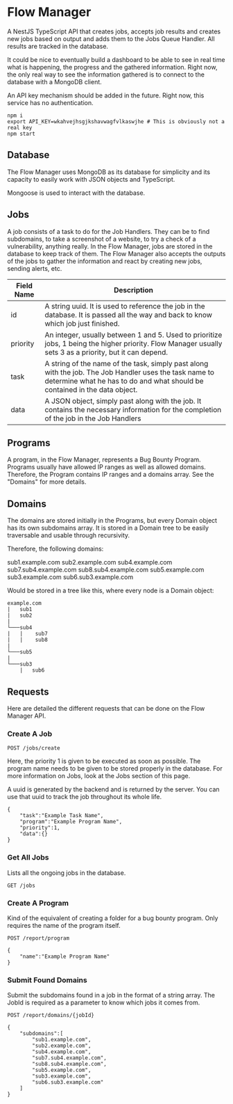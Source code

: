 # Flow Manager

A NestJS TypeScript API that creates jobs, accepts job results and creates new jobs based on output and adds them to the Jobs Queue Handler. All results are tracked in the database.

It could be nice to eventually build a dashboard to be able to see in real time what is happening, the progress and the gathered information. Right now, the only real way to see the information gathered is to connect to the database with a MongoDB client.

An API key mechanism should be added in the future. Right now, this service has no authentication.


```
npm i
export API_KEY=wkahvejhsgjkshavwagfvlkaswjhe # This is obviously not a real key
npm start
```

## Database

The Flow Manager uses MongoDB as its database for simplicity and its capacity to easily work with JSON objects and TypeScript. 

Mongoose is used to interact with the database.

## Jobs

A job consists of a task to do for the Job Handlers. They can be to find subdomains, to take a screenshot of a website, to try a check of a vulnerability, anything really. In the Flow Manager, jobs are stored in the database to keep track of them. The Flow Manager also accepts the outputs of the jobs to gather the information and react by creating new jobs, sending alerts, etc. 

|Field Name|Description|
|----------|-----------|
|id|A string uuid. It is used to reference the job in the database. It is passed all the way and back to know which job just finished.|
|priority|An integer, usually between 1 and 5. Used to prioritize jobs, 1 being the higher priority. Flow Manager usually sets 3 as a priority, but it can depend.|
|task|A string of the name of the task, simply past along with the job. The Job Handler uses the task name to determine what he has to do and what should be contained in the data object.|
|data|A JSON object, simply past along with the job. It contains the necessary information for the completion of the job in the Job Handlers|

## Programs

A program, in the Flow Manager, represents a Bug Bounty Program. Programs usually have allowed IP ranges as well as allowed domains. Therefore, the Program contains IP ranges and a domains array. See the "Domains" for more details.

## Domains

The domains are stored initially in the Programs, but every Domain object has its own subdomains array. It is stored in a Domain tree to be easily traversable and usable through recursivity.

Therefore, the following domains: 

sub1.example.com
sub2.example.com
sub4.example.com
sub7.sub4.example.com
sub8.sub4.example.com
sub5.example.com
sub3.example.com
sub6.sub3.example.com

Would be stored in a tree like this, where every node is a Domain object: 

```
example.com
|   sub1
|   sub2
|
└───sub4
|   |    sub7
|   |    sub8
|
└───sub5
|
└───sub3
    |   sub6
```

## Requests

Here are detailed the different requests that can be done on the Flow Manager API. 

### Create A Job

`POST /jobs/create`

Here, the priority 1 is given to be executed as soon as possible. The program name needs to be given to be stored properly in the database. For more information on Jobs, look at the Jobs section of this page. 

A uuid is generated by the backend and is returned by the server. You can use that uuid to track the job throughout its whole life.

```
{ 
    "task":"Example Task Name", 
    "program":"Example Program Name", 
    "priority":1, 
    "data":{}
}
```

### Get All Jobs

Lists all the ongoing jobs in the database.

`GET /jobs`

### Create A Program

Kind of the equivalent of creating a folder for a bug bounty program. Only requires the name of the program itself.

`POST /report/program`

```
{
    "name":"Example Program Name"
}
```

### Submit Found Domains

Submit the subdomains found in a job in the format of a string array. The JobId is required as a parameter to know which jobs it comes from. 

`POST /report/domains/{jobId}`

```
{
    "subdomains":[
        "sub1.example.com",
        "sub2.example.com",
        "sub4.example.com",
        "sub7.sub4.example.com",
        "sub8.sub4.example.com",
        "sub5.example.com",
        "sub3.example.com",
        "sub6.sub3.example.com"
    ]
}
```
